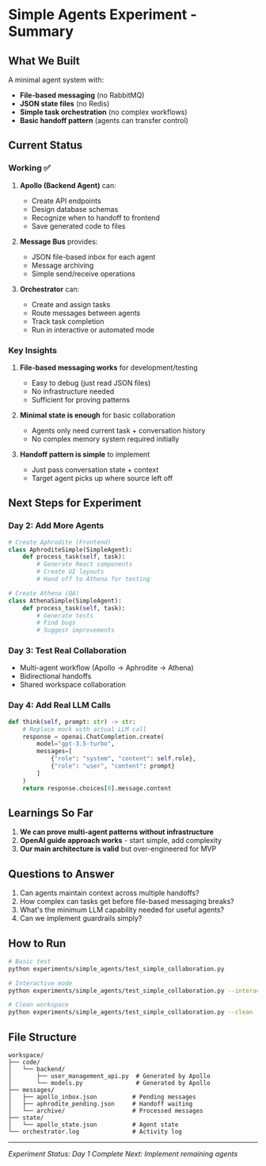 # Simple Agents Experiment - Summary

## What We Built

A minimal agent system with:
- **File-based messaging** (no RabbitMQ)
- **JSON state files** (no Redis)
- **Simple task orchestration** (no complex workflows)
- **Basic handoff pattern** (agents can transfer control)

## Current Status

### Working ✅
1. **Apollo (Backend Agent)** can:
   - Create API endpoints
   - Design database schemas
   - Recognize when to handoff to frontend
   - Save generated code to files

2. **Message Bus** provides:
   - JSON file-based inbox for each agent
   - Message archiving
   - Simple send/receive operations

3. **Orchestrator** can:
   - Create and assign tasks
   - Route messages between agents
   - Track task completion
   - Run in interactive or automated mode

### Key Insights

1. **File-based messaging works** for development/testing
   - Easy to debug (just read JSON files)
   - No infrastructure needed
   - Sufficient for proving patterns

2. **Minimal state is enough** for basic collaboration
   - Agents only need current task + conversation history
   - No complex memory system required initially

3. **Handoff pattern is simple** to implement
   - Just pass conversation state + context
   - Target agent picks up where source left off

## Next Steps for Experiment

### Day 2: Add More Agents
```python
# Create Aphrodite (Frontend)
class AphroditeSimple(SimpleAgent):
    def process_task(self, task):
        # Generate React components
        # Create UI layouts
        # Hand off to Athena for testing

# Create Athena (QA)
class AthenaSimple(SimpleAgent):
    def process_task(self, task):
        # Generate tests
        # Find bugs
        # Suggest improvements
```

### Day 3: Test Real Collaboration
- Multi-agent workflow (Apollo → Aphrodite → Athena)
- Bidirectional handoffs
- Shared workspace collaboration

### Day 4: Add Real LLM Calls
```python
def think(self, prompt: str) -> str:
    # Replace mock with actual LLM call
    response = openai.ChatCompletion.create(
        model="gpt-3.5-turbo",
        messages=[
            {"role": "system", "content": self.role},
            {"role": "user", "content": prompt}
        ]
    )
    return response.choices[0].message.content
```

## Learnings So Far

1. **We can prove multi-agent patterns without infrastructure**
2. **OpenAI guide approach works** - start simple, add complexity
3. **Our main architecture is valid** but over-engineered for MVP

## Questions to Answer

1. Can agents maintain context across multiple handoffs?
2. How complex can tasks get before file-based messaging breaks?
3. What's the minimum LLM capability needed for useful agents?
4. Can we implement guardrails simply?

## How to Run

```bash
# Basic test
python experiments/simple_agents/test_simple_collaboration.py

# Interactive mode
python experiments/simple_agents/test_simple_collaboration.py --interactive

# Clean workspace
python experiments/simple_agents/test_simple_collaboration.py --clean
```

## File Structure
```
workspace/
├── code/
│   └── backend/
│       ├── user_management_api.py  # Generated by Apollo
│       └── models.py               # Generated by Apollo
├── messages/
│   ├── apollo_inbox.json          # Pending messages
│   ├── aphrodite_pending.json     # Handoff waiting
│   └── archive/                   # Processed messages
├── state/
│   └── apollo_state.json          # Agent state
└── orchestrator.log               # Activity log
```

---
*Experiment Status: Day 1 Complete*
*Next: Implement remaining agents*